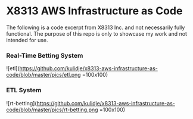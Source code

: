 # X8313 AWS Infrastructure as Code
The following is a code excerpt from X8313 Inc. and not necessarily fully functional. The purpose of this repo is only to showcase my work and not intended for use.

### Real-Time Betting System
![etl](https://github.com/kulidje/x8313-aws-infrastructure-as-code/blob/master/pics/etl.png =100x100)

### ETL System
![rt-betting](https://github.com/kulidje/x8313-aws-infrastructure-as-code/blob/master/pics/rt-betting.png =100x100)
